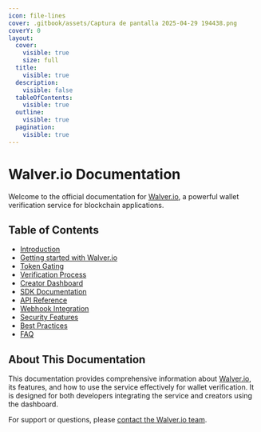 ```yaml
---
icon: file-lines
cover: .gitbook/assets/Captura de pantalla 2025-04-29 194438.png
coverY: 0
layout:
  cover:
    visible: true
    size: full
  title:
    visible: true
  description:
    visible: false
  tableOfContents:
    visible: true
  outline:
    visible: true
  pagination:
    visible: true
---
```


# Walver.io Documentation

Welcome to the official documentation for [Walver.io](https://walver.io), a powerful wallet verification service for blockchain applications.

## Table of Contents

* [Introduction](introduction.md)
* [Getting started with Walver.io](getting-started.md)
* [Token Gating](token-gating.md)
* [Verification Process](verification-process.md)
* [Creator Dashboard](creator-dashboard.md)
* [SDK Documentation](sdk-documentation.md)
* [API Reference](api-reference/api-reference.md)
* [Webhook Integration](webhook-integration.md)
* [Security Features](security-features.md)
* [Best Practices](best-practices.md)
* [FAQ](faq.md)

## About This Documentation

This documentation provides comprehensive information about [Walver.io](https://walver.io), its features, and how to use the service effectively for wallet verification. It is designed for both developers integrating the service and creators using the dashboard.

For support or questions, please [contact the Walver.io team](mailto:support@walver.io).
